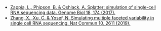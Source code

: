 - [Zappia, L., Phipson, B. & Oshlack, A. Splatter: simulation of single-cell RNA sequencing data. Genome Biol 18, 174 (2017).](https://doi.org/10.1186/s13059-017-1305-0)
- [Zhang, X., Xu, C. & Yosef, N. Simulating multiple faceted variability in single cell RNA sequencing. Nat Commun 10, 2611 (2019).](https://doi.org/10.1038/s41467-019-10500-w)